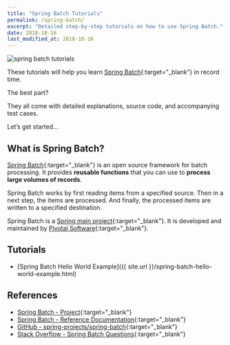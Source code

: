 ```yaml
---
title: "Spring Batch Tutorials"
permalink: /spring-batch/
excerpt: "Detailed step-by-step tutorials on how to use Spring Batch."
date: 2018-10-16
last_modified_at: 2018-10-16
---
```


<img src="{{ site.url }}/assets/images/spring-batch/spring-batch-tutorials.png" alt="spring batch tutorials" class="align-right title-image">

These tutorials will help you learn [Spring Batch](https://spring.io/projects/spring-batch){:target="_blank"} in record time.

The best part?

They all come with detailed explanations, source code, and accompanying test cases.

Let’s get started…

## What is Spring Batch?

[Spring Batch](https://en.wikipedia.org/wiki/Spring_Batch){:target="_blank"} is an open source framework for batch processing. It provides **reusable functions** that you can use to **process large volumes of records**.

Spring Batch works by first reading items from a specified source. Then in a next step, the items are processed. And finally, the processed items are written to a specified destination.

Spring Batch is a [Spring main project](https://spring.io/projects){:target="_blank"}. It is developed and maintained by [Pivotal Software](https://pivotal.io/){:target="_blank"}.

## Tutorials

* [Spring Batch Hello World Example]({{ site.url }}/spring-batch-hello-world-example.html)

## References

* [Spring Batch - Project](https://spring.io/projects/spring-batch){:target="_blank"}
* [Spring Batch - Reference Documentation](https://spring.io/projects/spring-batch#learn){:target="_blank"}
* [GitHub - spring-projects/spring-batch](https://github.com/spring-projects/spring-batch){:target="_blank"}
* [Stack Overflow - Spring Batch Questions](https://stackoverflow.com/questions/tagged/spring-batch){:target="_blank"}
